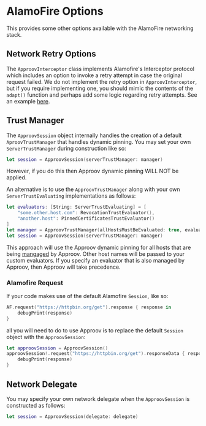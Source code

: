 
# AlamoFire Options
This provides some other options available with the AlamoFire networking stack.

## Network Retry Options
The `ApproovInterceptor` class implements Alamofire's Interceptor protocol which includes an option to invoke a retry attempt in case the original request failed. We do not implement the retry option in `ApproovInterceptor`, but if you require implementing one, you should mimic the contents of the `adapt()` function and perhaps add some logic regarding retry attempts. See an example [here](https://github.com/Alamofire/Alamofire/blob/master/Documentation/AdvancedUsage.md#adapting-and-retrying-requests-with-requestinterceptor).

## Trust Manager
The `ApproovSession` object internally handles the creation of a default `AproovTrustManager` that handles dynamic pinning. You may set your own `ServerTrustManager` during construction like so:

```swift
let session = ApproovSession(serverTrustManager: manager)
```
However, if you do this then Approov dynamic pinning WILL NOT be applied.

An alternative is to use the `ApproovTrustManager` along with your own `ServerTrustEvaluating` implementations as follows:

```swift
let evaluators: [String: ServerTrustEvaluating] = [
    "some.other.host.com": RevocationTrustEvaluator(),
    "another.host": PinnedCertificatesTrustEvaluator()
]
let manager = ApproovTrustManager(allHostsMustBeEvaluated: true, evaluators: evaluators)
let session = ApproovSession(serverTrustManager: manager)
```

This approach will use the Approov dynamic pinning for all hosts that are being [mangaged](https://approov.io/docs/latest/approov-usage-documentation/#managing-api-domains) by Approov. Other host names will be passed to your custom evaluators. If you specify an evaluator that is also managed by Approov, then Approov will take precedence.

### Alamofire Request
If your code makes use of the default Alamofire `Session`, like so:

```swift
AF.request("https://httpbin.org/get").response { response in
    debugPrint(response)
}
```

all you will need to do to use Approov is to replace the default `Session` object with the `ApproovSession`:

```swift
let approovSession = ApproovSession()
approovSession!.request("https://httpbin.org/get").responseData { response in
    debugPrint(response)
}
```

## Network Delegate
You may specify your own network delegate when the `ApproovSession` is constructed as follows:

```swift
let session = ApproovSession(delegate: delegate)
```
